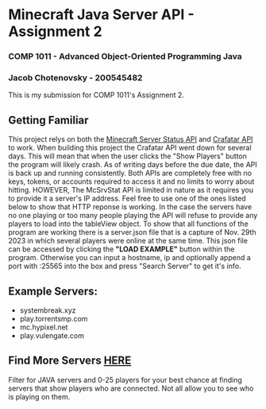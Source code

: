 # Minecraft Java Server API - Assignment 2
### COMP 1011 - Advanced Object-Oriented Programming Java

### Jacob Chotenovsky - 200545482

This is my submission for COMP 1011's Assignment 2.

## Getting Familiar
This project relys on both the [Minecraft Server Status API](https://api.mcsrvstat.us/) and
[Crafatar API](https://crafatar.com/) to work. When building this project the Crafatar API went down for several days.
This will mean that when the user clicks the "Show Players" button the program will likely crash. As of writing days
before the due date, the API is back up and running consistently. Both APIs are completely free with no keys, tokens,
or accounts required to access it and no limits to worry about hitting. HOWEVER, The McSrvStat API is limited in nature 
as it requires you to provide it a server's IP address. Feel free to use one of the ones listed below to show that HTTP
reponse is working. In the case the servers have no one playing or too many people playing the API will refuse to 
provide any players to load into the tableView object. To show that all functions of the program are working there
is a server.json file that is a capture of Nov. 29th 2023 in which several players were online at the same time. This
json file can be accessed by clicking the **"LOAD EXAMPLE"** button within the program.  Otherwise you can input a
hostname, ip and optionally append a port with :25565 into the box and press "Search Server" to get it's info.

## Example Servers:
 - systembreak.xyz
 - play.torrentsmp.com
 - mc.hypixel.net
 - play.vulengate.com

## Find More Servers [HERE](https://findmcserver.com/servers)
Filter for JAVA servers and 0-25 players for your best chance at finding servers that show players who are connected.
Not all allow you to see who is playing on them.